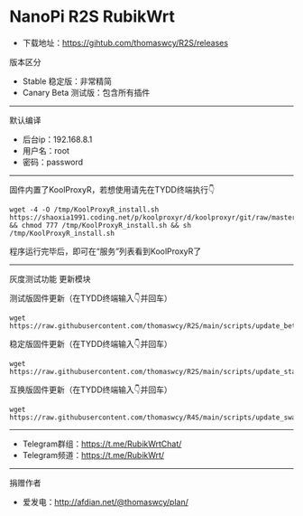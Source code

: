 # NanoPi R2S RubikWrt
- 下载地址：https://gihtub.com/thomaswcy/R2S/releases

版本区分

- Stable 稳定版：非常精简
- Canary Beta 测试版：包含所有插件
------------------------------------------------------------
默认编译

- 后台ip：192.168.8.1
- 用户名：root
- 密码：password
-----------------------------------------------------
固件内置了KoolProxyR，若想使用请先在TYDD终端执行👇
```
wget -4 -O /tmp/KoolProxyR_install.sh https://shaoxia1991.coding.net/p/koolproxyr/d/koolproxyr/git/raw/master/KoolProxyR_install.sh && chmod 777 /tmp/KoolProxyR_install.sh && sh /tmp/KoolProxyR_install.sh
```

程序运行完毕后，即可在“服务”列表看到KoolProxyR了

---------------------------------------------------------------------------------------------------------------------------------

灰度测试功能 更新模块

测试版固件更新（在TYDD终端输入👇并回车）
```
wget https://raw.githubusercontent.com/thomaswcy/R2S/main/scripts/update_beta.sh
```
稳定版固件更新（在TYDD终端输入👇并回车）
```
wget https://raw.githubusercontent.com/thomaswcy/R2S/main/scripts/update_stable.sh
```
互换版固件更新（在TYDD终端输入👇并回车）
```
wget https://raw.githubusercontent.com/thomaswcy/R4S/main/scripts/update_swap.sh
```
---------------------------------------
- Telegram群组：https://t.me/RubikWrtChat/
- Telegram频道：https://t.me/RubikWrt/

---------------------------------------------------------------------------------------
捐赠作者
- 爱发电：http://afdian.net/@thomaswcy/plan/
